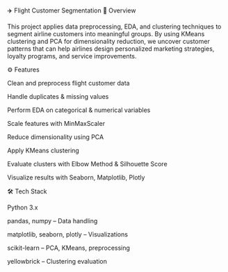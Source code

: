 ✈️ Flight Customer Segmentation
📌 Overview

This project applies data preprocessing, EDA, and clustering techniques to segment airline customers into meaningful groups.
By using KMeans clustering and PCA for dimensionality reduction, we uncover customer patterns that can help airlines design personalized marketing strategies, loyalty programs, and service improvements.

⚙️ Features

Clean and preprocess flight customer data

Handle duplicates & missing values

Perform EDA on categorical & numerical variables

Scale features with MinMaxScaler

Reduce dimensionality using PCA

Apply KMeans clustering

Evaluate clusters with Elbow Method & Silhouette Score

Visualize results with Seaborn, Matplotlib, Plotly

🛠️ Tech Stack

Python 3.x

pandas, numpy – Data handling

matplotlib, seaborn, plotly – Visualizations

scikit-learn – PCA, KMeans, preprocessing

yellowbrick – Clustering evaluation
